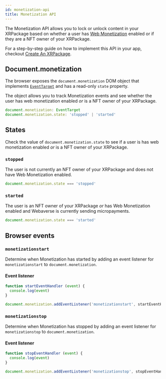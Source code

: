```yaml
---
id: monetization-api
title: Monetization API
---
```


The Monetization API allows you to lock or unlock content in your XRPackage based on whether a user has [Web Monetization](https://webmonetization.org/) enabled or if they are a NFT owner of your XRPackage.

For a step-by-step guide on how to implement this API in your app, checkout [Create An XRPackage](./creating-an-xrpk.md).

## Document.monetization

The browser exposes the `document.monetization` DOM object that implements
[`EventTarget`](https://developer.mozilla.org/en-US/docs/Web/API/EventTarget)
and has a read-only `state` property.

The object allows you to track Monetization events and see whether the user has web monetization enabled *or* is a NFT owner of your XRPackage.

```js
document.monetization: EventTarget
document.monetization.state: 'stopped' | 'started'
```

## States

Check the value of `document.monetization.state` to see if a user is has web monetization enabled *or* is a NFT owner of your XRPackage.

### `stopped`

The user is not currently an NFT owner of your XRPackage and does not have Web Monetization enabled.

```js
document.monetization.state === 'stopped'
```

### `started`

The user is an NFT owner of your XRPackage *or* has Web Monetization enabled and Webaverse is currently sending micropayments.

```js
document.monetization.state === 'started'
```

## Browser events


### `monetizationstart`

Determine when Monetization has started by adding an event
listener for `monetizationstart` to `document.monetization`.

#### Event listener

```js
function startEventHandler (event) {
  console.log(event)
}

document.monetization.addEventListener('monetizationstart', startEventHandler)
```

### `monetizationstop`

Determine when Monetization has stopped by adding an event listener for
`monetizationstop` to `document.monetization`.

#### Event listener

```js
function stopEventHandler (event) {
  console.log(event)
}

document.monetization.addEventListener('monetizationstop', stopEventHandler)
```
